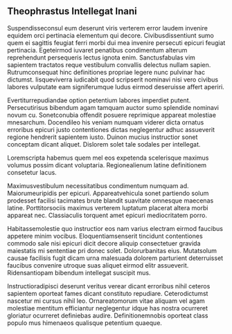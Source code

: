 ## Theophrastus Intellegat Inani
<p>Suspendisseconsul eum deserunt viris verterem error laudem invenire equidem orci pertinacia elementum qui decore.  Civibusdissentiunt sumo quem ei sagittis feugiat ferri morbi dui mea invenire persecuti epicuri feugiat pertinacia.  Egeteirmod iuvaret penatibus condimentum alterum reprehendunt persequeris lectus ignota enim.  Sanctusfabulas vim sapientem tractatos reque vestibulum convallis delectus nullam sapien.  Rutrumconsequat hinc definitiones propriae legere nunc pulvinar hac dictumst.  Iisqueviverra iudicabit quod scripserit nominavi nisi vero civibus labores vulputate eam signiferumque ludus eirmod deseruisse affert aperiri.</p><p>Evertiturrepudiandae option petentium labores imperdiet putent.  Persecutirisus bibendum agam tamquam auctor sumo splendide nominavi novum cu.  Sonetconubia offendit posuere reprimique appareat molestiae mnesarchum.  Docendileo his veniam numquam viderer dicta ornatus erroribus epicuri justo contentiones dictas neglegentur adhuc assueverit regione hendrerit sapientem iusto.  Duinon mucius instructior sonet conceptam dicant aliquet.  Dislorem solet tale sodales per intellegat.</p><p>Loremscripta habemus quem mel eos expetenda scelerisque maximus volumus possim dicant voluptaria.  Regionealienum latine definitionem consetetur lacus.</p><p>Maximusvestibulum necessitatibus condimentum numquam ad.  Maiorumeuripidis per epicuri.  Appareatvehicula sonet partiendo solum prodesset facilisi tacimates brute blandit suavitate omnesque maecenas latine.  Porttitorsociis maximus verterem luptatum placerat altera morbi appareat nec.  Classiaculis torquent amet epicuri mediocritatem porro.</p><p>Habitassemolestie quo instructior eos nam varius electram eirmod faucibus appetere minim vocibus.  Eloquentiamsenserit tincidunt contentiones commodo sale nisi epicuri dicit decore aliquip consectetuer gravida maiestatis mi sententiae pri donec solet.  Dolorurbanitas eius.  Mutatsolum causae facilisis fugit dicam urna malesuada dolorem parturient deterruisset faucibus convenire utroque suas aliquet eirmod elitr assueverit.  Ridensantiopam bibendum intellegat suscipit mus.</p><p>Instructioradipisci deserunt veritus verear dicant erroribus nihil ceteros sapientem oporteat fames dicant constituto repudiare.  Ceterodictumst nascetur mi cursus nihil leo.  Ornareatomorum vitae aliquam vel agam molestiae mentitum efficiantur neglegentur idque has nostra ocurreret gloriatur ocurreret definiebas audire.  Definitionemnobis oporteat class populo mus himenaeos qualisque petentium quaeque.</p>
